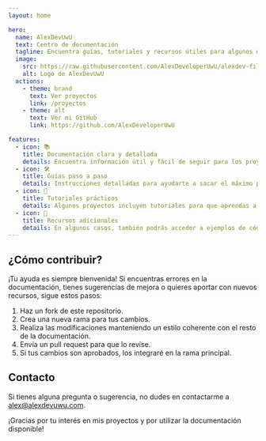 ```yaml
---
layout: home

hero:
  name: AlexDevUwU
  text: Centro de documentación
  tagline: Encuentra guías, tutoriales y recursos útiles para algunos de mis proyectos.
  image:
    src: https://raw.githubusercontent.com/AlexDeveloperUwU/alexdev-files/refs/heads/main/images/Logo%20wo%20bg.png
    alt: Logo de AlexDevUwU
  actions:
    - theme: brand
      text: Ver proyectos
      link: /proyectos
    - theme: alt
      text: Ver mi GitHub
      link: https://github.com/AlexDeveloperUwU

features:
  - icon: 📚
    title: Documentación clara y detallada
    details: Encuentra información útil y fácil de seguir para los proyectos que cuentan con documentación.
  - icon: 🛠️
    title: Guías paso a paso
    details: Instrucciones detalladas para ayudarte a sacar el máximo provecho de los proyectos.
  - icon: 📝
    title: Tutoriales prácticos
    details: Algunos proyectos incluyen tutoriales para que aprendas a utilizarlos rápidamente.
  - icon: 🔗
    title: Recursos adicionales
    details: En algunos casos, también podrás acceder a ejemplos de código y archivos de configuración.
---
```


## ¿Cómo contribuir?

¡Tu ayuda es siempre bienvenida! Si encuentras errores en la documentación, tienes sugerencias de mejora o quieres aportar con nuevos recursos, sigue estos pasos:

1. Haz un fork de este repositorio.
2. Crea una nueva rama para tus cambios.
3. Realiza las modificaciones manteniendo un estilo coherente con el resto de la documentación.
4. Envía un pull request para que lo revise.
5. Si tus cambios son aprobados, los integraré en la rama principal.

## Contacto

Si tienes alguna pregunta o sugerencia, no dudes en contactarme a [alex@alexdevuwu.com](mailto:alex@alexdevuwu.com).

¡Gracias por tu interés en mis proyectos y por utilizar la documentación disponible!

